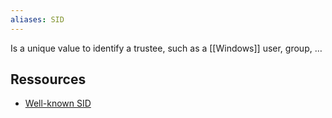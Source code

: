 ```yaml
---
aliases: SID
---
```

Is a unique value to identify a trustee, such as a [[Windows]] user, group, …
## Ressources
- [Well-known SID](https://learn.microsoft.com/en-us/windows/win32/secauthz/well-known-sids)